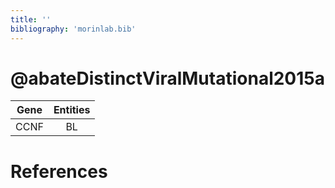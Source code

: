 ```yaml
---
title: ''
bibliography: 'morinlab.bib'
---
```


# @abateDistinctViralMutational2015a
|Gene|Entities|
|:-:|:-:|
|CCNF|BL|

# References

